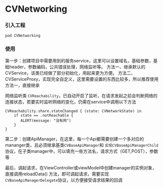 # CVNetworking

### 引入工程
  ` pod CVNetworking `
  
### 使用

第一步：创建项目中需要用到的服务service，这里可以设置域名，基础参数，基础header，参数编码，公共错误处理，网络监听等。
  方法一、继承默认的CVService，该类已经做了部分初始化，用起来更为方便。
  方法二、CVServiceProxy，实现完全自定义，这里需要设置的东西比较多，所以推荐使用方法一，直接继承
  
  网络监听类 `CVReachability`，已自动开启了监听，在请求发起之前会判断网络的连接状态，若要实时监听网络的变化，仍需在service中调用以下方法
  ```
  CVReachability.share.stateChanged { (state: CVNetworkState) in
      if state == .notReachable {
         ALERT(message: "没有网")
      }
  }
  ```
  
第二步：创建ApiManager，在这里，每一个Api都需要创建一个多对应的mananger类，且必须继承基类`CVBaseApiManager`和 `实现CVBaseApiManagerChild`协议，在子类manager中，可以填充一些方法名，请求方式（GET,POST），参数等


最后，调起请求，在ViewController或viewModel中创建manager的实例对象，直接调用reloadData() 方法，即可调起请求，需要实现`CVBaseApiManagerDelegate`协议，以方便接受请求结果的回调
        

  

